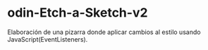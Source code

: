 # odin-Etch-a-Sketch-v2
Elaboración de una pizarra donde aplicar cambios al estilo usando JavaScript(EventListeners).
